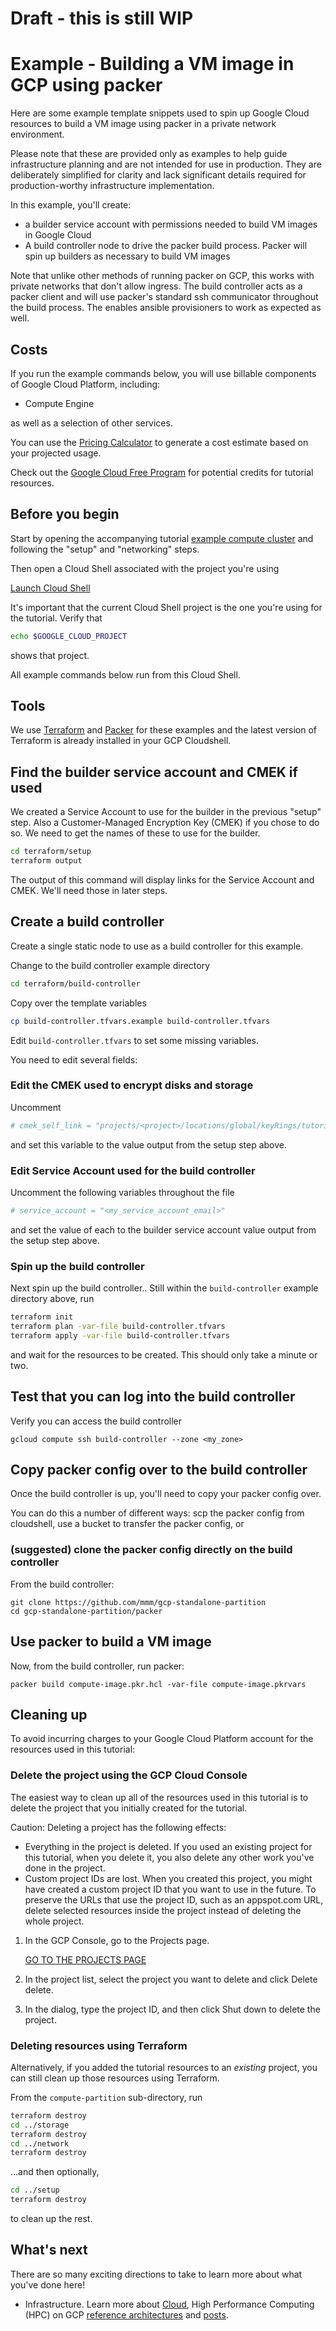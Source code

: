 # Draft - this is still WIP

# Example - Building a VM image in GCP using packer

Here are some example template snippets used to spin up Google Cloud resources
to build a VM image using packer in a private network environment.

Please note that these are provided only as examples to help guide
infrastructure planning and are not intended for use in production. They are
deliberately simplified for clarity and lack significant details required for
production-worthy infrastructure implementation.

In this example, you'll create:
- a builder service account with permissions needed to build VM images in
  Google Cloud
- A build controller node to drive the packer build process.  Packer will spin
  up builders as necessary to build VM images

Note that unlike other methods of running packer on GCP, this works with private
networks that don't allow ingress.  The build controller acts as a packer client
and will use packer's standard ssh communicator throughout the build process.
The enables ansible provisioners to work as expected as well.


## Costs

If you run the example commands below, you will use billable components of
Google Cloud Platform, including:

- Compute Engine

as well as a selection of other services.

You can use the
[Pricing Calculator](https://cloud.google.com/products/calculator)
to generate a cost estimate based on your projected usage.

Check out the [Google Cloud Free
Program](https://cloud.google.com/free/docs/gcp-free-tier) for potential
credits for tutorial resources.

## Before you begin

Start by opening the accompanying tutorial
[example compute cluster](example-compute-cluster.md)
and following the "setup" and "networking" steps.

Then open a Cloud Shell associated with the project you're using

[Launch Cloud Shell](https://console.cloud.google.com/?cloudshell=true)

It's important that the current Cloud Shell project is the one you're using
for the tutorial. Verify that

```bash
echo $GOOGLE_CLOUD_PROJECT
```

shows that project.

All example commands below run from this Cloud Shell.


## Tools

We use [Terraform](terraform.io) and [Packer](packer.io) for these examples and
the latest version of Terraform is already installed in your GCP Cloudshell.


## Find the builder service account and CMEK if used

We created a Service Account to use for the builder in the previous "setup" step.
Also a Customer-Managed Encryption Key (CMEK) if you chose to do so.  We need to
get the names of these to use for the builder.

```bash
cd terraform/setup
terraform output
```

The output of this command will display links for the Service Account and CMEK.
We'll need those in later steps.


## Create a build controller

Create a single static node to use as a build controller for this example.

Change to the build controller example directory

```bash
cd terraform/build-controller
```

Copy over the template variables

```bash
cp build-controller.tfvars.example build-controller.tfvars
```

Edit `build-controller.tfvars` to set some missing variables.

You need to edit several fields:


### Edit the CMEK used to encrypt disks and storage

Uncomment
```terraform
# cmek_self_link = "projects/<project>/locations/global/keyRings/tutorial-keyring/cryptoKeys/tutorial-cmek"
```
and set this variable to the value output from the setup step above.


### Edit Service Account used for the build controller

Uncomment the following variables throughout the file
```terraform
# service_account = "<my_service_account_email>"
```
and set the value of each to the builder service account value output from the
setup step above.


### Spin up the build controller

Next spin up the build controller..
Still within the `build-controller` example directory above, run

```bash
terraform init
terraform plan -var-file build-controller.tfvars
terraform apply -var-file build-controller.tfvars
```

and wait for the resources to be created.  This should only take a minute or two.


## Test that you can log into the build controller

Verify you can access the build controller
```
gcloud compute ssh build-controller --zone <my_zone>
```


## Copy packer config over to the build controller

Once the build controller is up, you'll need to copy your packer config over.

You can do this a number of different ways: scp the packer config from cloudshell, use a bucket
to transfer the packer config, or 

### (suggested) clone the packer config directly on the build controller

From the build controller:
```
git clone https://github.com/mmm/gcp-standalone-partition
cd gcp-standalone-partition/packer
```


## Use packer to build a VM image

Now, from the build controller, run packer:
```
packer build compute-image.pkr.hcl -var-file compute-image.pkrvars
```


## Cleaning up

To avoid incurring charges to your Google Cloud Platform account for the
resources used in this tutorial:

### Delete the project using the GCP Cloud Console

The easiest way to clean up all of the resources used in this tutorial is
to delete the project that you initially created for the tutorial.

Caution: Deleting a project has the following effects:
- Everything in the project is deleted. If you used an existing project for
  this tutorial, when you delete it, you also delete any other work you've done
  in the project.
- Custom project IDs are lost. When you created this project, you might have
  created a custom project ID that you want to use in the future. To preserve
  the URLs that use the project ID, such as an appspot.com URL, delete selected
  resources inside the project instead of deleting the whole project.

1. In the GCP Console, go to the Projects page.

    [GO TO THE PROJECTS PAGE](https://console.cloud.google.com/cloud-resource-manager)

2. In the project list, select the project you want to delete and click Delete
   delete.
3. In the dialog, type the project ID, and then click Shut down to delete the
   project.

### Deleting resources using Terraform

Alternatively, if you added the tutorial resources to an _existing_ project, you
can still clean up those resources using Terraform.

From the `compute-partition` sub-directory, run

```sh
terraform destroy
cd ../storage
terraform destroy
cd ../network
terraform destroy
```

...and then optionally,
```sh
cd ../setup
terraform destroy
```
to clean up the rest.

## What's next

There are so many exciting directions to take to learn more about what you've
done here!

- Infrastructure.  Learn more about
  [Cloud](https://cloud.google.com/),
  High Performance Computing (HPC) on GCP
  [reference architectures](https://cloud.google.com/solutions/hpc/) and 
  [posts](https://cloud.google.com/blog/topics/hpc).

